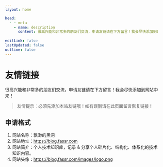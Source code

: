 ```yaml
---
layout: home

head:
  - - meta
    - name: description
      content: 很高兴能和非常多的朋友们交流，申请友链请在下方留言！我会尽快添加到网站中来！
      
editLink: false
lastUpdated: false
outline: false
---
```


# 友情链接

<LinkList />

很高兴能和非常多的朋友们交流，申请友链请在下方留言！我会尽快添加到网站中来！

> 友情提示：必须先添加本站友链哦！如有误删请在此页面留言恢复链接！

## 申请格式

1. 网站名称：飘渺的黑洞
2. 网站地址：https://blog.fassr.com
3. 网站简介：个人技术知识库，记录 & 分享个人碎片化、结构化、体系化的技术知识内容。
4. 网站头像：https://blog.fassr.com/images/logo.png
